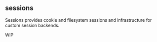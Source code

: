 ## sessions

Sessions provides cookie and filesystem sessions and infrastructure for custom session backends.

WIP
